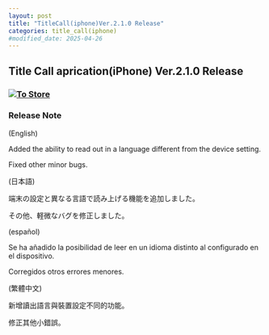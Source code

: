 ```yaml
---
layout: post
title: "TitleCall(iphone)Ver.2.1.0 Release"
categories: title_call(iphone)
#modified_date: 2025-04-26
---
```


[link-3]: https://apple.co/4jAiQKn

## Title Call aprication(iPhone) Ver.2.1.0 Release

### [![To Store](/assets/title_call/qr-code.png)][link-3]

### Release Note

(English)

Added the ability to read out in a language different from the device setting.

Fixed other minor bugs.

(日本語)

端末の設定と異なる言語で読み上げる機能を追加しました。

その他、軽微なバグを修正しました。

(español)


Se ha añadido la posibilidad de leer en un idioma distinto al configurado en el dispositivo.

Corregidos otros errores menores.

(繁體中文)

新增讀出語言與裝置設定不同的功能。

修正其他小錯誤。

